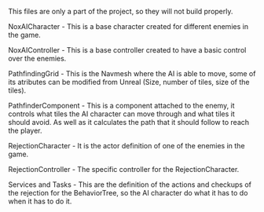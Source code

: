 This files are only a part of the project, so they will not build properly.

NoxAICharacter - This is a base character created for different enemies in the game.

NoxAIController - This is a base controller created to have a basic control over the enemies.

PathfindingGrid - This is the Navmesh where the AI is able to move, some of its atributes can be modified from Unreal (Size, number of tiles, size of the tiles).

PathfinderComponent - This is a component attached to the enemy, it controls what tiles the AI character can move through and what tiles it should avoid. As well as it calculates the path that it should follow to reach the player.

RejectionCharacter - It is the actor definition of one of the enemies in the game.

RejectionController - The specific controller for the RejectionCharacter.

Services and Tasks - This are the definition of the actions and checkups of the rejection for the BehaviorTree, so the AI character do what it has to do when it has to do it.

